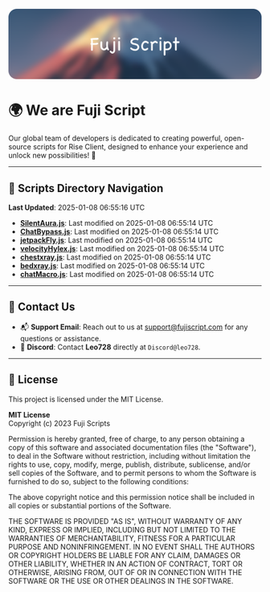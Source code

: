 ![Banner](.github/b.webp)

# 🌍 **We are Fuji Script**

Our global team of developers is dedicated to creating powerful, open-source scripts for Rise Client, designed to enhance your experience and unlock new possibilities! 🌟

---
<!-- SCRIPTS_NAVIGATION_START -->
## 📂 **Scripts Directory Navigation**

**Last Updated**: 2025-01-08 06:55:16 UTC

- **[SilentAura.js](scripts/SilentAura.js)**: Last modified on 2025-01-08 06:55:14 UTC
- **[ChatBypass.js](scripts/ChatBypass.js)**: Last modified on 2025-01-08 06:55:14 UTC
- **[jetpackFly.js](scripts/jetpackFly.js)**: Last modified on 2025-01-08 06:55:14 UTC
- **[velocityHylex.js](scripts/velocityHylex.js)**: Last modified on 2025-01-08 06:55:14 UTC
- **[chestxray.js](scripts/chestxray.js)**: Last modified on 2025-01-08 06:55:14 UTC
- **[bedxray.js](scripts/bedxray.js)**: Last modified on 2025-01-08 06:55:14 UTC
- **[chatMacro.js](scripts/chatMacro.js)**: Last modified on 2025-01-08 06:55:14 UTC

<!-- SCRIPTS_NAVIGATION_END -->

---

## 💬 **Contact Us**  
- 📬 **Support Email**: Reach out to us at [support@fujiscript.com](mailto:support@fujiscript.com) for any questions or assistance.  
- 💬 **Discord**: Contact **Leo728** directly at `Discord@leo728`.

---

## 📜 **License**

This project is licensed under the MIT License.  

**MIT License**  
Copyright (c) 2023 Fuji Scripts  

Permission is hereby granted, free of charge, to any person obtaining a copy of this software and associated documentation files (the "Software"), to deal in the Software without restriction, including without limitation the rights to use, copy, modify, merge, publish, distribute, sublicense, and/or sell copies of the Software, and to permit persons to whom the Software is furnished to do so, subject to the following conditions:  

The above copyright notice and this permission notice shall be included in all copies or substantial portions of the Software.  

THE SOFTWARE IS PROVIDED "AS IS", WITHOUT WARRANTY OF ANY KIND, EXPRESS OR IMPLIED, INCLUDING BUT NOT LIMITED TO THE WARRANTIES OF MERCHANTABILITY, FITNESS FOR A PARTICULAR PURPOSE AND NONINFRINGEMENT. IN NO EVENT SHALL THE AUTHORS OR COPYRIGHT HOLDERS BE LIABLE FOR ANY CLAIM, DAMAGES OR OTHER LIABILITY, WHETHER IN AN ACTION OF CONTRACT, TORT OR OTHERWISE, ARISING FROM, OUT OF OR IN CONNECTION WITH THE SOFTWARE OR THE USE OR OTHER DEALINGS IN THE SOFTWARE.  
